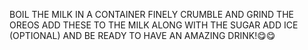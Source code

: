 BOIL THE MILK IN A CONTAINER 
FINELY CRUMBLE AND GRIND THE OREOS 
ADD THESE TO THE MILK ALONG WITH THE SUGAR 
ADD ICE (OPTIONAL) AND BE READY TO HAVE AN AMAZING DRINK!😋😋